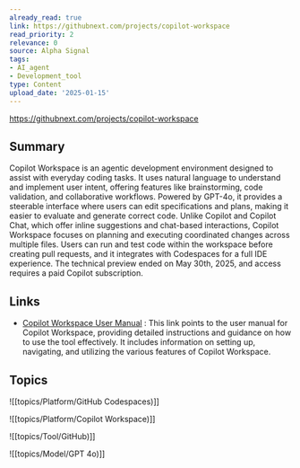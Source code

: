 ```yaml
---
already_read: true
link: https://githubnext.com/projects/copilot-workspace
read_priority: 2
relevance: 0
source: Alpha Signal
tags:
- AI_agent
- Development_tool
type: Content
upload_date: '2025-01-15'
---
```


https://githubnext.com/projects/copilot-workspace
## Summary

Copilot Workspace is an agentic development environment designed to assist with everyday coding tasks. It uses natural language to understand and implement user intent, offering features like brainstorming, code validation, and collaborative workflows. Powered by GPT-4o, it provides a steerable interface where users can edit specifications and plans, making it easier to evaluate and generate correct code. Unlike Copilot and Copilot Chat, which offer inline suggestions and chat-based interactions, Copilot Workspace focuses on planning and executing coordinated changes across multiple files. Users can run and test code within the workspace before creating pull requests, and it integrates with Codespaces for a full IDE experience. The technical preview ended on May 30th, 2025, and access requires a paid Copilot subscription.
## Links

- [Copilot Workspace User Manual](https://github.com/githubnext/copilot-workspace-user-manual) : This link points to the user manual for Copilot Workspace, providing detailed instructions and guidance on how to use the tool effectively. It includes information on setting up, navigating, and utilizing the various features of Copilot Workspace.

## Topics

![[topics/Platform/GitHub Codespaces)]]

![[topics/Platform/Copilot Workspace)]]

![[topics/Tool/GitHub)]]

![[topics/Model/GPT 4o)]]